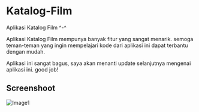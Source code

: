 # Katalog-Film
Aplikasi Katalog Film ^-^

Aplikasi Katalog Film mempunya banyak fitur yang sangat menarik. semoga teman-teman yang ingin mempelajari kode dari aplikasi ini dapat terbantu dengan mudah.

Aplikasi ini sangat bagus, saya akan menanti update selanjutnya mengenai aplikasi ini. good job!

## Screenshoot
![Image1](https://i.ibb.co/vwwLr09/photo-2019-05-06-07-31-10.jpg)
